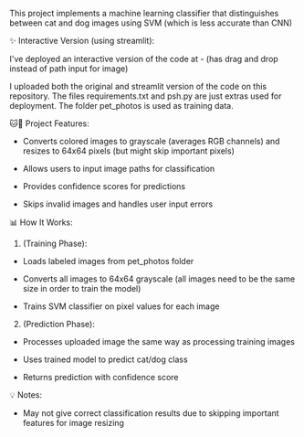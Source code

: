 This project implements a machine learning classifier that distinguishes between cat and dog images using SVM (which is less accurate than CNN)

✨ Interactive Version (using streamlit):

I've deployed an interactive version of the code at -
(has drag and drop instead of path input for image)

I uploaded both the original and streamlit version of the code on this repository. The files requirements.txt and psh.py are just extras used for deployment.
The folder pet_photos is used as training data.


🐱🐶 Project Features:

- Converts colored images to grayscale (averages RGB channels) and resizes to 64x64 pixels (but might skip important pixels)

- Allows users to input image paths for classification
  
- Provides confidence scores for predictions
  
- Skips invalid images and handles user input errors
  

📊 How It Works:

1. (Training Phase):
   
- Loads labeled images from pet_photos folder

- Converts all images to 64x64 grayscale (all images need to be the same size in order to train the model)

- Trains SVM classifier on pixel values for each image


2. (Prediction Phase):
   
- Processes uploaded image the same way as processing training images

- Uses trained model to predict cat/dog class

- Returns prediction with confidence score

💡 Notes:

- May not give correct classification results due to skipping important features for image resizing
  
